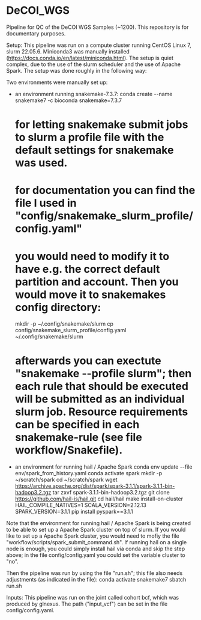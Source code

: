 # DeCOI_WGS

Pipeline for QC of the DeCOI WGS Samples (~1200). This repository is for documentary purposes.

Setup:
This pipeline was run on a compute cluster running CentOS Linux 7, slurm 22.05.6. Miniconda3 was manually installed (https://docs.conda.io/en/latest/miniconda.html).
The setup is quiet complex, due to the use of the slurm scheduler and the use of Apache Spark. The setup was done roughly in the following way:

Two environments were manually set up: 
- an environment running snakemake-7.3.7:
	conda create --name snakemake7 -c bioconda snakemake=7.3.7
	# for letting snakemake submit jobs to slurm a profile file with the default settings for snakemake was used.
	# for documentation you can find the file I used in "config/snakemake_slurm_profile/config.yaml"
	# you would need to modify it to have e.g. the correct default partition and account. Then you would move it to snakemakes config directory:
	mkdir -p ~/.config/snakemake/slurm
	cp config/snakemake_slurm_profile/config.yaml ~/.config/snakemake/slurm
	# afterwards you can exectute "snakemake --profile slurm"; then each rule that should be executed will be submitted as an individual slurm job. Resource requirements can be specified in each snakemake-rule (see file workflow/Snakefile). 
- an environment for running hail / Apache Spark
	conda env update --file env/spark_from_history.yaml
	conda activate spark
	mkdir -p ~/scratch/spark
	cd ~/scratch/spark
	wget https://archive.apache.org/dist/spark/spark-3.1.1/spark-3.1.1-bin-hadoop3.2.tgz
	tar zxvf spark-3.1.1-bin-hadoop3.2.tgz
	git clone https://github.com/hail-is/hail.git
	cd hail/hail
	make install-on-cluster HAIL_COMPILE_NATIVES=1 SCALA_VERSION=2.12.13 SPARK_VERSION=3.1.1
	pip install pyspark==3.1.1

Note that the environment for running hail / Apache Spark is being created to be able to set up a Apache Spark cluster on top of slurm. If you would like to set up a Apache Spark cluster, you would need to mofiy the file "workflow/scripts/spark_submit_command.sh". If running hail on a single node is enough, you could simply install hail via conda and skip the step above; in the file config/config.yaml you could set the variable cluster to "no".

Then the pipeline was run by using the file "run.sh"; this file also needs adjustments (as indicated in the file):
conda activate snakemake7
sbatch run.sh

Inputs:
This pipeline was run on the joint called cohort bcf, which was produced by glnexus. The path ("input_vcf") can be set in the file config/config.yaml.

